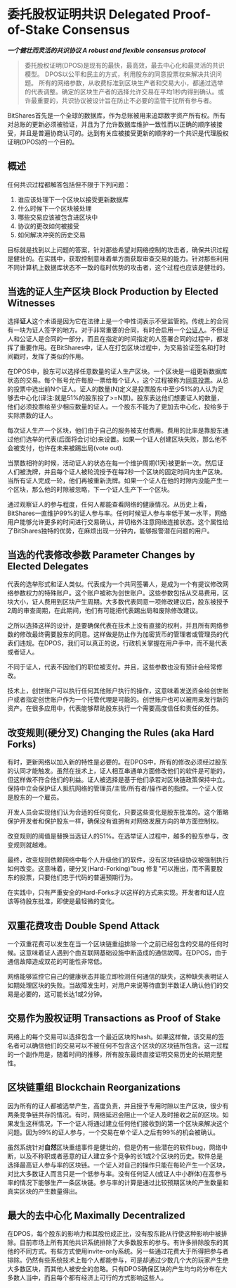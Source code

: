 # 委托股权证明共识 Delegated Proof-of-Stake Consensus


***一个健壮而灵活的共识协议 A robust and flexible consensus protocol***

>委托股权证明(DPOS)是现有的最快，最高效，最去中心化和最灵活的共识模型。 DPOS以公平和民主的方式，利用股东的同意投票权来解决共识问题。 所有的网络参数，从收费标准到区块生产者和交易大小，都通过选举的代表调整。确定的区块生产者的选择允许交易在平均1秒内得到确认。或许最重要的，共识协议被设计旨在防止不必要的监管干扰所有参与者。

BitShares首先是一个全球的数据库，作为总账被用来追踪数字资产所有权。所有对总账的更新必须被验证，并且为了允许数据库维护一致性而以正确的顺序被接受，并且是普遍协商认可的。达到有关应被接受更新的顺序的一个共识是代理股权证明(DPOS)的一个目的。


## 概述

任何共识过程都解答包括但不限于下列问题：

1. 谁应该处理下一个区块以接受更新数据库
2. 什么时候下一个区块被处理
3. 哪些交易应该被包含进区块中
4. 协议的更改如何被接受
5. 如何解决冲突的历史交易

目标就是找到以上问题的答案，针对那些希望对网络控制的攻击者，确保共识过程是健壮的。在实践中，获取控制意味着单方面获取审查交易的能力。针对那些利用不同计算机上数据库状态不一致的临时优势的攻击者，这个过程也应该是健壮的。


## 当选的证人生产区块 Block Production by Elected Witnesses

选择**证人**这个术语是因为它在法律上是一个中性词表示不受监管的。传统上的合同有一块为证人签字的地方。对于非常重要的合同，有时会启用一个[公证人](https://en.wikipedia.org/wiki/Notary_public)。不但证人和公证人是合同的一部分，而且在指定的时间指定的人签署合同的过程中，都发挥了重要作用。在BitShares中，证人在打包区块过程中，为交易验证签名和打时间戳时，发挥了类似的作用。

在DPOS中，股东可以选择任意数量的证人生产区块。一个区块是一组更新数据库状态的交易。每个账号允许每股一票给每个证人，这个过程被称为[同意投票](https://en.wikipedia.org/wiki/Approval_voting)。从总的投票中选出前N个证人。证人的数量(N)定义是投票股东中至少51%的人认为足够去中心化(译注:就是51%的股东投了>=N票)。股东表达他们想要证人的数量，他们必须投票给至少相应数量的证人。一个股东不能为了更加去中心化，投给多于实际票数的证人。

每次证人生产一个区块，他们由于自己的服务被支付费用。费用的比率是靠股东通过他们选举的代表(后面将会讨论)来设置。如果一个证人创建区块失败，那么他不会被支付，也许在未来被踢出局(vote out).

当票数相符的时候，活动证人的状态在每一个维护周期(1天)被更新一次。然后证人们被洗牌，并且每个证人被轮流授予在每2秒一个区块的固定时间内生产区块。当所有证人完成一轮，他们再被重新洗牌。如果一个证人在他的时隙内没能产生一个区块，那么他的时隙被忽略，下一个证人生产下一个区块。

通过观察证人的参与程度，任何人都能查看网络的健康情况。从历史上看，BitShares一直维护99%的证人参与率。任何时候证人参与率低于某一水平，网络用户能够允许更多的时间进行交易确认，并切格外注意网络连接状态。这个属性给了BitShares独特的优势，在麻烦出现一分钟内，能够报警潜在问题的用户。

## 当选的代表修改参数 Parameter Changes by Elected Delegates

代表的选举形式和证人类似。代表成为一个共同签署人，是成为一个有提议修改网络参数权力的特殊账户。这个账户被称为创世账户。这些参数包括从交易费用，区块大小，证人费用到区块产生周期。大多数代表同意一项修改建议后，股东被授予2周的审查周期，在此期间，他们有可能把代表踢出局和废除修改建议。

之所以选择这样的设计，是要确保代表在技术上没有直接的权利，并且所有网络参数的修改最终需要股东的同意。这样做是防止作为加密货币的管理者或管理员的代表们违规。在DPOS，我们可以真正的说，行政机关掌握在用户手中，而不是代表或者证人。

不同于证人，代表不因他们的职位被支付。并且，这些参数也没有预计会经常修改。

技术上，创世账户可以执行任何其他账户执行的操作，这意味着发送资金给创世账户或者指定创世账户作为一个托管代理是可能的。创世账户也可以被用来发行新的资产。在很多应用中，代表能够帮助股东执行一个需要高度信任和责任的任务。

## 改变规则(硬分叉) Changing the Rules (aka Hard Forks)

有时，更新网络以加入新的特性是必要的。在DPOS中，所有的修改必须经过股东的认同才能触发。虽然在技术上，证人相互串通单方面修改他们的软件是可能的，但这样做不符合他们的利益。证人被选择是基于他们承若对区块链政策保持中立。保持中立会保护证人抵抗网络的管理员/主管/所有者/操作者的指控。一个证人仅是股东的一个雇员。

开发人员会实现他们认为合适的任何变化，只要这些变化是股东批准的。这个策略保护开发者和保护股东一样，确保没有谁拥有对网络发展方向的单方面控制权。

改变规则的阈值是替换当选证人的51%。在选举证人过程中，越多的股东参与，改变规则就越难。

最终，改变规则依赖网络中每个人升级他们的软件，没有区块链级协议被强制执行如何改变。这意味着，硬分叉(Hard-Forking)"bug 修复"可以推出，而不需要股东的投票，只要他们忠于代码的普遍预期行为。

在实践中，只有严重安全的Hard-Forks才以这样的方式来实现。开发者和证人应该等待股东批准，即使是最轻微的变化。

## 双重花费攻击 Double Spend Attack

一个双重花费可以发生在当一个区块链重组排除一个之前已经包含的交易的任何时候。这意味着证人遇到个由互联网基础设施中断造成的通信故障。在DPOS，由于通信故障造成双花的可能性非常低。

网络能够监控它自己的健康状态并能立即检测任何通信的缺失，这种缺失表明证人如期处理区块的失败。当故障发生时，对用户来说等待直到半数证人确认他们的交易是必要的，这可能长达1或2分钟。

## 交易作为股权证明 Transactions as Proof of Stake

网络上的每个交易可以选择包含一个最近区块的hash。如果这样做，该交易的签名者可以确信他们的交易可以不被任何不包含这个区块的区块链所包含。这一过程的一个副作用是，随着时间的推移，所有股东最终直接证明交易历史的长期完整性。

## 区块链重组 Blockchain Reorganizations

因为所有的证人都被选举产生，高度负责，并且授予专用时隙以生产区块，很少有两条竞争链共存的情况。有时，网络延迟会阻止一个证人及时接收之前的区块。如果发生这样情况，下一个证人将通过建立任何他们接收到的第一个区块来解决这个问题。因为99%的证人参与，一个交易在单个证人之后有99%的机会被确认。

虽然系统针对**自然**区块重组事件是健壮的，但是仍有一些潜在的软件bug，网络中断，以及不称职或者恶意的证人建立多个竞争的长1或2个区块的历史。软件总是选择最高证人参与率的区块链。一个证人对自己的操作只能在每轮产生一个区块，对比大多数证人而言只是一个低参与率。没有任何证人(或证人中小群体)在高参与率的情况下能够生产一条区块链。参与率的计算是通过比较预期区块的产生数量和真实区块的产生数量得出。

## 最大的去中心化 Maximally Decentralized

在DPOS，每个股东的影响力和其股份成正比，没有股东能从行使这种影响中被排除。目前市场上所有其他共识系统排除了大多数股东的参与。有许多排除股东的其他的不同方式。有些方式使用invite-only系统。另一些通过花费大于所得把参与者排除。仍然有些系统技术上每个人都能参与，可是却通过少数几个大的玩家产生绝大多数区块，而其他人被安全的忽略。只有DPOS确保区块的产生均匀的分布在大多数人当中，而且每个都有经济上可行的方式影响这些人。
